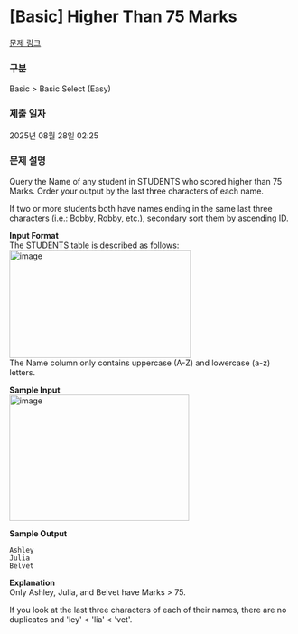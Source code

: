 # [Basic] Higher Than 75 Marks

[문제 링크](https://www.hackerrank.com/challenges/more-than-75-marks/problem) 

### 구분

Basic > Basic Select (Easy)

### 제출 일자

2025년 08월 28일 02:25

### 문제 설명

Query the Name of any student in STUDENTS who scored higher than 75 Marks. Order your output by the last three characters of each name. 

If two or more students both have names ending in the same last three characters (i.e.: Bobby, Robby, etc.), secondary sort them by ascending ID.

**Input Format** <br>
The STUDENTS table is described as follows: <br> 
<img width="321" height="191" alt="image" src="https://github.com/user-attachments/assets/6ef5242e-9306-4c67-bd6b-2a28119b33f4" /> <br> 
The Name column only contains uppercase (A-Z) and lowercase (a-z) letters.

**Sample Input** <br> 
<img width="318" height="223" alt="image" src="https://github.com/user-attachments/assets/63005873-107e-4c4d-bde4-2de1a8cd1e5b" />

**Sample Output**
```
Ashley
Julia
Belvet
```

**Explanation** <br> 
Only Ashley, Julia, and Belvet have Marks > 75.

If you look at the last three characters of each of their names, there are no duplicates and 'ley' < 'lia' < 'vet'.
